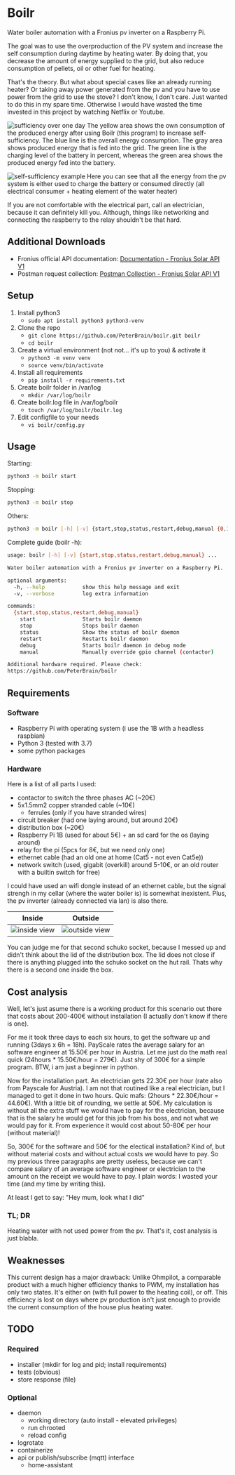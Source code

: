 # Boilr

Water boiler automation with a Fronius pv inverter on a Raspberry Pi.

The goal was to use the overproduction of the PV system and increase the self consumption during daytime by heating water. By doing that, you decrease the amount of energy supplied to the grid, but also reduce consumption of pellets, oil or other fuel for heating.

That's the theory. But what about special cases like an already running heater? Or taking away power generated from the pv and you have to use power from the grid to use the stove?
I don't know, I don't care. Just wanted to do this in my spare time. Otherwise I would have wasted the time invested in this project by watching Netflix or Youtube.

![sufficiency over one day](./docs/sufficiency.jpg)
The yellow area shows the own consumption of the produced energy after using Boilr (this program) to increase self-sufficiency. The blue line is the overall energy consumption. The gray area shows produced energy that is fed into the grid. The green line is the charging level of the battery in percent, whereas the green area shows the produced energy fed into the battery.

![self-sufficiency example](./docs/fronius.jpg)
Here you can see that all the energy from the pv system is either used to charge the battery or consumed directly (all electrical consumer + heating element of the water heater)

If you are not comfortable with the electrical part, call an electrician, because it can definitely kill you. Although, things like networking and connecting the raspberry to the relay shouldn't be that hard.

## Additional Downloads

- Fronius official API documentation: [Documentation - Fronius Solar API V1](https://www.fronius.com/~/downloads/Solar%20Energy/Operating%20Instructions/42%2C0410%2C2012.pdf)
- Postman request collection: [Postman Collection - Fronius Solar API V1](https://www.getpostman.com/collections/27c663306206d7fbf502)

## Setup

1. Install python3
   - `sudo apt install python3 python3-venv`
1. Clone the repo
   - `git clone https://github.com/PeterBrain/boilr.git boilr`
   - `cd boilr`
1. Create a virtual environment (not not... it's up to you) & activate it
   - `python3 -m venv venv`
   - `source venv/bin/activate`
1. Install all requirements
   - `pip install -r requirements.txt`
1. Create boilr folder in /var/log
   - `mkdir /var/log/boilr`
1. Create boilr.log file in /var/log/boilr
   - `touch /var/log/boilr/boilr.log`
1. Edit configfile to your needs
   - `vi boilr/config.py`

## Usage

Starting:

```bash
python3 -m boilr start
```

Stopping:

```bash
python3 -m boilr stop
```

Others:

```bash
python3 -m boilr [-h] [-v] {start,stop,status,restart,debug,manual {0,1}}
```

Complete guide (boilr -h):

```bash
usage: boilr [-h] [-v] {start,stop,status,restart,debug,manual} ...

Water boiler automation with a Fronius pv inverter on a Raspberry Pi.

optional arguments:
  -h, --help            show this help message and exit
  -v, --verbose         log extra information

commands:
  {start,stop,status,restart,debug,manual}
    start               Starts boilr daemon
    stop                Stops boilr daemon
    status              Show the status of boilr daemon
    restart             Restarts boilr daemon
    debug               Starts boilr daemon in debug mode
    manual              Manually override gpio channel (contactor)

Additional hardware required. Please check:
https://github.com/PeterBrain/boilr
```

<!-- for later
```bash
python3 setup.py
```
-->

## Requirements

### Software

- Raspberry Pi with operating system (i use the 1B with a headless raspbian)
- Python 3 (tested with 3.7)
- some python packages

### Hardware

Here is a list of all parts I used:

- contactor to switch the three phases AC (~20€)
- 5x1.5mm2 copper stranded cable (~10€)
  - ferrules (only if you have stranded wires)
- circuit breaker (had one laying around, but around 20€)
- distribution box (~20€)
- Raspberry Pi 1B (used for about 5€) + an sd card for the os (laying around)
- relay for the pi (5pcs for 8€, but we need only one)
- ethernet cable (had an old one at home (Cat5 - not even Cat5e))
- network switch (used, gigabit (overkill) around 5-10€, or an old router with a builtin switch for free)

I could have used an wifi dongle instead of an ethernet cable, but the signal strengh in my cellar (where the water boiler is) is somewhat inexistent. Plus, the pv inverter (already connected via lan) is also there.

Inside | Outside
:-----:|:-------:
![inside view](./docs/inside.JPG) | ![outside view](./docs/outside.JPG)

You can judge me for that second schuko socket, because I messed up and didn't think about the lid of the distribution box. The lid does not close if there is anything plugged into the schuko socket on the hut rail. Thats why there is a second one inside the box.

## Cost analysis

Well, let's just asume there is a working product for this scenario out there that costs about 200-400€ without installation (I actually don't know if there is one).

For me it took three days to each six hours, to get the software up and running (3days x 6h = 18h). PayScale rates the average salary for an software engineer at 15.50€ per hour in Austria. Let me just do the math real quick (24hours * 15.50€/hour = 279€). Just shy of 300€ for a simple program. BTW, i am just a beginner in python.

Now for the installation part. An electrician gets 22.30€ per hour (rate also from Payscale for Austria). I am not that routined like a real electrician, but I managed to get it done in two hours. Quic mafs: (2hours * 22.30€/hour = 44.60€). With a little bit of rounding, we settle at 50€. My calculation is without all the extra stuff we would have to pay for the electrician, because that is the salary he would get for this job from his boss, and not what we would pay for it. From experience it would cost about 50-80€ per hour (without material)!

So, 300€ for the software and 50€ for the electical installation? Kind of, but without material costs and without actual costs we would have to pay. So my previous three paragraphs are pretty useless, because we can't compare salary of an average software engineer or electrician to the amount on the receipt we would have to pay. I plain words: I wasted your time (and my time by writing this).

At least I get to say: "Hey mum, look what I did"

### TL; DR

Heating water with not used power from the pv. That's it, cost analysis is just blabla.

## Weaknesses

This current design has a major drawback: Unlike Ohmpilot, a comparable product with a much higher efficiency thanks to PWM, my installation has only two states. It's either on (with full power to the heating coil), or off. This efficiency is lost on days where pv production isn't just enough to provide the current consumption of the house plus heating water.

## TODO

### Required

- installer (mkdir for log and pid; install requirements)
- tests (obvious)
- store response (file)

### Optional

- daemon
  - working directory (auto install - elevated privileges)
  - run chrooted
  - reload config
- logrotate
- containerize
- api or publish/subscribe (mqtt) interface
  - home-assistant
